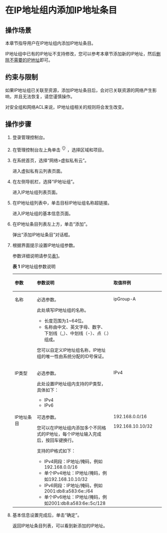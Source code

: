 # 在IP地址组内添加IP地址条目<a name="vpc_IPAddressGroup_0007"></a>

## 操作场景<a name="section13287171811418"></a>

本章节指导用户在IP地址组内添加IP地址条目。

IP地址组中已有的IP地址不支持修改，您可以参考本章节添加新的IP地址，然后[删除不需要的IP地址](删除IP地址组内的IP地址条目.md)即可。

## 约束与限制<a name="section11584101142314"></a>

如果IP地址组已关联至资源，添加IP地址条目后，会对已关联资源的网络产生影响，并且无法恢复，请您谨慎操作。

对安全组和网络ACL来说，IP地址组相关的规则将会发生改变。


## 操作步骤<a name="section29798319613"></a>

1.  登录管理控制台。


1.  在管理控制台左上角单击![](figures/icon-region.png)，选择区域和项目。
2.  在系统首页，选择“网络\>虚拟私有云”。

    进入虚拟私有云列表页面。

3.  在左侧导航栏，选择“IP地址组”。

    进入IP地址组列表页面。

4.  在IP地址组列表中，单击目标IP地址组名称超链接。

    进入IP地址组的基本信息页面。

5.  在IP地址条目列表左上方，单击“添加”。

    弹出“添加IP地址条目”对话框。

6.  根据界面提示设置IP地址组参数。

    参数详细说明请参见[表1](#vpc_IPAddressGroup_0003_table15989174133114)。

    **表 1**  IP地址组参数说明

    <a name="vpc_IPAddressGroup_0003_table15989174133114"></a>
    <table><thead align="left"><tr id="vpc_IPAddressGroup_0003_row99907413319"><th class="cellrowborder" valign="top" width="14.81%" id="mcps1.2.4.1.1"><p id="vpc_IPAddressGroup_0003_p49901541173110"><a name="vpc_IPAddressGroup_0003_p49901541173110"></a><a name="vpc_IPAddressGroup_0003_p49901541173110"></a>参数</p>
    </th>
    <th class="cellrowborder" valign="top" width="51.35999999999999%" id="mcps1.2.4.1.2"><p id="vpc_IPAddressGroup_0003_p14990441173111"><a name="vpc_IPAddressGroup_0003_p14990441173111"></a><a name="vpc_IPAddressGroup_0003_p14990441173111"></a>参数说明</p>
    </th>
    <th class="cellrowborder" valign="top" width="33.83%" id="mcps1.2.4.1.3"><p id="vpc_IPAddressGroup_0003_p1999094111313"><a name="vpc_IPAddressGroup_0003_p1999094111313"></a><a name="vpc_IPAddressGroup_0003_p1999094111313"></a>取值样例</p>
    </th>
    </tr>
    </thead>
    <tbody><tr id="vpc_IPAddressGroup_0003_row99901241203114"><td class="cellrowborder" valign="top" width="14.81%" headers="mcps1.2.4.1.1 "><p id="vpc_IPAddressGroup_0003_p99909414312"><a name="vpc_IPAddressGroup_0003_p99909414312"></a><a name="vpc_IPAddressGroup_0003_p99909414312"></a>名称</p>
    </td>
    <td class="cellrowborder" valign="top" width="51.35999999999999%" headers="mcps1.2.4.1.2 "><p id="vpc_IPAddressGroup_0003_p199024114311"><a name="vpc_IPAddressGroup_0003_p199024114311"></a><a name="vpc_IPAddressGroup_0003_p199024114311"></a>必选参数。</p>
    <p id="vpc_IPAddressGroup_0003_p57241222173317"><a name="vpc_IPAddressGroup_0003_p57241222173317"></a><a name="vpc_IPAddressGroup_0003_p57241222173317"></a>此处填写IP地址组的名称。</p>
    <a name="vpc_IPAddressGroup_0003_ul13354429153415"></a><a name="vpc_IPAddressGroup_0003_ul13354429153415"></a><ul id="vpc_IPAddressGroup_0003_ul13354429153415"><li>长度范围为1~64位。</li><li>名称由中文、英文字母、数字、下划线（_）、中划线（-）、点（.）组成。</li></ul>
    <p id="vpc_IPAddressGroup_0003_p099010413318"><a name="vpc_IPAddressGroup_0003_p099010413318"></a><a name="vpc_IPAddressGroup_0003_p099010413318"></a>您可以自定义IP地址组名称，IP地址组的唯一性由系统分配的ID号保证。</p>
    </td>
    <td class="cellrowborder" valign="top" width="33.83%" headers="mcps1.2.4.1.3 "><p id="vpc_IPAddressGroup_0003_p18990194112316"><a name="vpc_IPAddressGroup_0003_p18990194112316"></a><a name="vpc_IPAddressGroup_0003_p18990194112316"></a>ipGroup-A</p>
    </td>
    </tr>
    <tr id="vpc_IPAddressGroup_0003_row79904416315"><td class="cellrowborder" valign="top" width="14.81%" headers="mcps1.2.4.1.1 "><p id="vpc_IPAddressGroup_0003_p199909417319"><a name="vpc_IPAddressGroup_0003_p199909417319"></a><a name="vpc_IPAddressGroup_0003_p199909417319"></a>IP类型</p>
    </td>
    <td class="cellrowborder" valign="top" width="51.35999999999999%" headers="mcps1.2.4.1.2 "><p id="vpc_IPAddressGroup_0003_p6990194173112"><a name="vpc_IPAddressGroup_0003_p6990194173112"></a><a name="vpc_IPAddressGroup_0003_p6990194173112"></a>必选参数。</p>
    <div class="p" id="vpc_IPAddressGroup_0003_p1990541203113"><a name="vpc_IPAddressGroup_0003_p1990541203113"></a><a name="vpc_IPAddressGroup_0003_p1990541203113"></a>此处设置IP地址组内支持的IP类型，具体如下：<a name="vpc_IPAddressGroup_0003_ul139905412312"></a><a name="vpc_IPAddressGroup_0003_ul139905412312"></a><ul id="vpc_IPAddressGroup_0003_ul139905412312"><li>IPv4</li><li>IPv6</li></ul>
    </div>
    </td>
    <td class="cellrowborder" valign="top" width="33.83%" headers="mcps1.2.4.1.3 "><p id="vpc_IPAddressGroup_0003_p16990104153115"><a name="vpc_IPAddressGroup_0003_p16990104153115"></a><a name="vpc_IPAddressGroup_0003_p16990104153115"></a>IPv4</p>
    </td>
    </tr>
    <tr id="vpc_IPAddressGroup_0003_row299017413314"><td class="cellrowborder" valign="top" width="14.81%" headers="mcps1.2.4.1.1 "><p id="vpc_IPAddressGroup_0003_p129901741193112"><a name="vpc_IPAddressGroup_0003_p129901741193112"></a><a name="vpc_IPAddressGroup_0003_p129901741193112"></a>IP地址条目</p>
    </td>
    <td class="cellrowborder" valign="top" width="51.35999999999999%" headers="mcps1.2.4.1.2 "><p id="vpc_IPAddressGroup_0003_p14393745111819"><a name="vpc_IPAddressGroup_0003_p14393745111819"></a><a name="vpc_IPAddressGroup_0003_p14393745111819"></a>可选参数。</p>
    <p id="vpc_IPAddressGroup_0003_p1625192361815"><a name="vpc_IPAddressGroup_0003_p1625192361815"></a><a name="vpc_IPAddressGroup_0003_p1625192361815"></a>您可以在IP地址组内添加多个不同格式的IP地址，每个IP地址输入完成后，按回车键换行。</p>
    <div class="p" id="vpc_IPAddressGroup_0003_p19990194173120"><a name="vpc_IPAddressGroup_0003_p19990194173120"></a><a name="vpc_IPAddressGroup_0003_p19990194173120"></a>支持的IP格式如下：<a name="vpc_IPAddressGroup_0003_ul7990741163115"></a><a name="vpc_IPAddressGroup_0003_ul7990741163115"></a><ul id="vpc_IPAddressGroup_0003_ul7990741163115"><li>IPv4网段：IP地址/掩码，例如192.168.0.0/16</li><li>单个IPv4地址：IP地址/掩码，例如192.168.10.10/32</li><li>IPv6网段：IP地址/掩码，例如2001:db8:a583:6e::/64</li><li>单个IPv6地址：IP地址/掩码，例如2001:db8:a583:6e::5c/128</li></ul>
    </div>
    </td>
    <td class="cellrowborder" valign="top" width="33.83%" headers="mcps1.2.4.1.3 "><p id="vpc_IPAddressGroup_0003_p124895322015"><a name="vpc_IPAddressGroup_0003_p124895322015"></a><a name="vpc_IPAddressGroup_0003_p124895322015"></a>192.168.0.0/16</p>
    <p id="vpc_IPAddressGroup_0003_p263955012207"><a name="vpc_IPAddressGroup_0003_p263955012207"></a><a name="vpc_IPAddressGroup_0003_p263955012207"></a>192.168.10.10/32</p>
    </td>
    </tr>
    </tbody>
    </table>

7.  基本信息设置完成后，单击“确定”。

    返回IP地址条目列表，可以看到新添加的IP地址。



